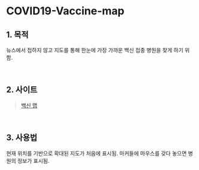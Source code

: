 # COVID19-Vaccine-map

## 1. 목적

뉴스에서 접하지 않고 지도를 통해 한눈에 가장 가까운 백신 접종 병원을 찾게 하기 위함.

<br>

## 2. 사이트

> [백신 맵](https://covid19vaccinekorea.neocities.org/)

<br>

## 3. 사용법

현재 위치를 기반으로 확대된 지도가 처음에 표시됨.
마커들에 마우스를 갖다 놓으면 병원의 정보가 표시됨.
